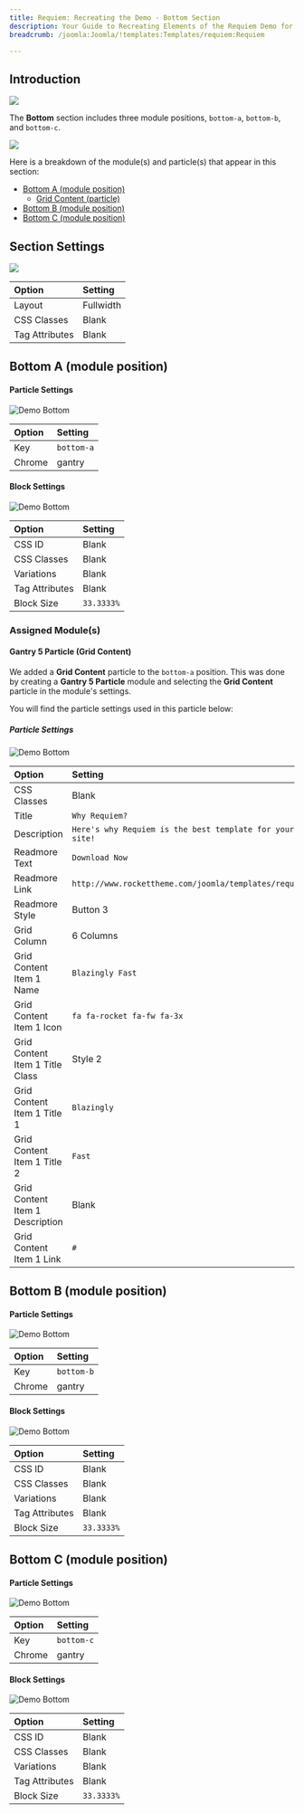 ```yaml
---
title: Requiem: Recreating the Demo - Bottom Section
description: Your Guide to Recreating Elements of the Requiem Demo for Joomla
breadcrumb: /joomla:Joomla/!templates:Templates/requiem:Requiem

---
```


## Introduction

![](assets/demo_10.png)

The **Bottom** section includes three module positions, `bottom-a`, `bottom-b`, and `bottom-c`. 

![](assets/home_bottom.png)

Here is a breakdown of the module(s) and particle(s) that appear in this section:

* [Bottom A (module position)](#bottom-a-(module-position))
    - [Grid Content (particle)](#gantry-5-particle-(grid-content))
* [Bottom B (module position)](#bottom-b-(module-position))
* [Bottom C (module position)](#bottom-c-(module-position))

## Section Settings

![](assets/demo_bottom_settings.png)

| Option         | Setting   |
| :-----         | :-----    |
| Layout         | Fullwidth |
| CSS Classes    | Blank     |
| Tag Attributes | Blank     |

## Bottom A (module position)

#### Particle Settings

![Demo Bottom](assets/demo_bottom_1.png)

| Option | Setting    |
| :----- | :-----     |
| Key    | `bottom-a` |
| Chrome | gantry     |

#### Block Settings

![Demo Bottom](assets/demo_bottom_2.png)

| Option         | Setting    |
| :-----         | :-----     |
| CSS ID         | Blank      |
| CSS Classes    | Blank      |
| Variations     | Blank      |
| Tag Attributes | Blank      |
| Block Size     | `33.3333%` |

### Assigned Module(s)

#### Gantry 5 Particle (Grid Content)

We added a **Grid Content** particle to the `bottom-a` position. This was done by creating a **Gantry 5 Particle** module and selecting the **Grid Content** particle in the module's settings. 

You will find the particle settings used in this particle below:

##### Particle Settings

![Demo Bottom](assets/demo_bottom_3.png)

| Option                          | Setting                                                  |
| :-----                          | :-----                                                   |
| CSS Classes                     | Blank                                                    |
| Title                           | `Why Requiem?`                                           |
| Description                     | `Here's why Requiem is the best template for your site!` |
| Readmore Text                   | `Download Now`                                           |
| Readmore Link                   | `http://www.rockettheme.com/joomla/templates/requiem`    |
| Readmore Style                  | Button 3                                                 |
| Grid Column                     | 6 Columns                                                |
| Grid Content Item 1 Name        | `Blazingly Fast`                                         |
| Grid Content Item 1 Icon        | `fa fa-rocket fa-fw fa-3x`                               |
| Grid Content Item 1 Title Class | Style 2                                                  |
| Grid Content Item 1 Title 1     | `Blazingly`                                              |
| Grid Content Item 1 Title 2     | `Fast`                                                   |
| Grid Content Item 1 Description | Blank                                                    |
| Grid Content Item 1 Link        | `#`                                                      |

## Bottom B (module position)

#### Particle Settings

![Demo Bottom](assets/demo_bottom_4.png)

| Option | Setting   |
| :----- | :-----    |
| Key    | `bottom-b` |
| Chrome | gantry    |

#### Block Settings

![Demo Bottom](assets/demo_bottom_5.png)

| Option         | Setting    |
| :-----         | :-----     |
| CSS ID         | Blank      |
| CSS Classes    | Blank      |
| Variations     | Blank      |
| Tag Attributes | Blank      |
| Block Size     | `33.3333%` |

## Bottom C (module position)

#### Particle Settings

![Demo Bottom](assets/demo_bottom_6.png)

| Option | Setting      |
| :----- | :-----       |
| Key    | `bottom-c` |
| Chrome | gantry       |

#### Block Settings

![Demo Bottom](assets/demo_bottom_7.png)

| Option         | Setting    |
| :-----         | :-----     |
| CSS ID         | Blank      |
| CSS Classes    | Blank      |
| Variations     | Blank      |
| Tag Attributes | Blank      |
| Block Size     | `33.3333%` |

